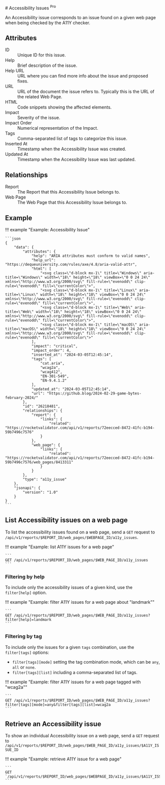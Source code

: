 # Accessibility Issues <sup class="badge-pro">Pro</sup>

An Accessibility issue corresponds to an issue found on a given web page when being checked by the A11Y checker.

## Attributes

<dl>
  <dt>ID</dt>
  <dd>Unique ID for this issue.</dd>

  <dt>Help</dt>
  <dd>Brief description of the issue.</dd>

  <dt>Help URL</dt>
  <dd>URL where you can find more info about the issue and proposed fixes.</dd>

  <dt>URL</dt>
  <dd>URL of the document the issue refers to. Typically this is the URL of the related Web Page.</dd>

  <dt>HTML</dt>
  <dd>Code snippets showing the affected elements.</dd>

  <dt>Impact</dt>
  <dd>Severity of the issue.</dd>

  <dt>Impact Order</dt>
  <dd>Numerical representation of the Impact.</dd>

  <dt>Tags</dt>
  <dd>Comma-separated list of tags to categorize this issue.</dd>

  <dt>Inserted At</dt>
  <dd>Timestamp when the Accessibility Issue was created.</dd>

  <dt>Updated At</dt>
  <dd>Timestamp when the Accessibility Issue was last updated.</dd>  
</dl>

## Relationships

<dl>
  <dt>Report</dt>
  <dd>The Report that this Accessibility Issue belongs to.</dd>

  <dt>Web Page</dt>
  <dd>The Web Page that this Accessibility Issue belongs to.</dd>
</dl>

## Example

!!! example "Example: Accessibility Issue"

    ```json
    {
        "data": {
            "attributes": {
                "help": "ARIA attributes must conform to valid names",
                "help_url": "https://dequeuniversity.com/rules/axe/4.8/aria-valid-attr",
                "html": [
                    "<svg class=\"d-block mx-1\" title=\"Windows\" aria-title=\"Windows\" width=\"18\" height=\"18\" viewBox=\"0 0 24 24\" xmlns=\"http://www.w3.org/2000/svg\" fill-rule=\"evenodd\" clip-rule=\"evenodd\" fill=\"currentColor\">",
                    "<svg class=\"d-block mx-1\" title=\"Linux\" aria-title=\"Linux\" width=\"18\" height=\"18\" viewBox=\"0 0 24 24\" xmlns=\"http://www.w3.org/2000/svg\" fill-rule=\"evenodd\" clip-rule=\"evenodd\" fill=\"currentColor\">",
                    "<svg class=\"d-block mx-1\" title=\"Web\" aria-title=\"Web\" width=\"18\" height=\"18\" viewBox=\"0 0 24 24\" xmlns=\"http://www.w3.org/2000/svg\" fill-rule=\"evenodd\" clip-rule=\"evenodd\" fill=\"currentColor\">",
                    "<svg class=\"d-block mx-1\" title=\"macOS\" aria-title=\"macOS\" width=\"18\" height=\"18\" viewBox=\"0 0 24 24\" xmlns=\"http://www.w3.org/2000/svg\" fill-rule=\"evenodd\" clip-rule=\"evenodd\" fill=\"currentColor\">"
                ],
                "impact": "critical",
                "impact_order": 4,
                "inserted_at": "2024-03-05T12:45:14",
                "tags": [
                    "cat.aria",
                    "wcag2a",
                    "wcag412",
                    "EN-301-549",
                    "EN-9.4.1.2"
                ],
                "updated_at": "2024-03-05T12:45:14",
                "url": "https://github.blog/2024-02-29-game-bytes-february-2024/"
            },
            "id": "26218481",
            "relationships": {
                "report": {
                    "links": {
                        "related": "https://rocketvalidator.com/api/v1/reports/72eecced-8472-41fc-b194-59b7496c7576"
                    }
                },
                "web_page": {
                    "links": {
                        "related": "https://rocketvalidator.com/api/v1/reports/72eecced-8472-41fc-b194-59b7496c7576/web_pages/8413311"
                    }
                }
            },
            "type": "a11y_issue"
        },
        "jsonapi": {
            "version": "1.0"
        }
    }
    ```

## List Accessibility issues on a web page

To list the accessibility issues found on a web page, send a `GET` request to `/api/v1/reports/$REPORT_ID/web_pages/$WEBPAGE_ID/a11y_issues`.

!!! example "Example: list A11Y issues for a web page"

    ```
    GET /api/v1/reports/$REPORT_ID/web_pages/$WEB_PAGE_ID/a11y_issues
    ```

### Filtering by help

To include only the accessibility issues of a given kind, use the `filter[help]` option.

!!! example "Example: filter A11Y issues for a web page about "landmark""

    ```
    GET /api/v1/reports/$REPORT_ID/web_pages/$WEB_PAGE_ID/a11y_issues?filter[help]=landmark
    ```

### Filtering by tag

To include only the issues for a given `tags` combination, use the `filter[tags]` options:

* `filter[tags][mode]` setting the tag combination mode, which can be `any`, `all` or `none`.
* `filter[tags][list]` including a comma-separated list of tags.

!!! example "Example: filter A11Y issues for a web page tagged with "wcag2a""

    ```
    GET /api/v1/reports/$REPORT_ID/web_pages/$WEB_PAGE_ID/a11y_issues?filter[tags][mode]=any&filter[tags][list]=wcag2a
    ```

## Retrieve an Accessibility issue

To show an individual Accessibility issue on a web page, send a `GET` request to `/api/v1/reports/$REPORT_ID/web_pages/$WEB_PAGE_ID/a11y_issues/$A11Y_ISSUE_ID`

!!! example "Example: retrieve A11Y issue for a web page"

    ```
    GET `/api/v1/reports/$REPORT_ID/web_pages/$WEBPAGE_ID/a11y_issues/$A11Y_ISSUE_ID
    ```